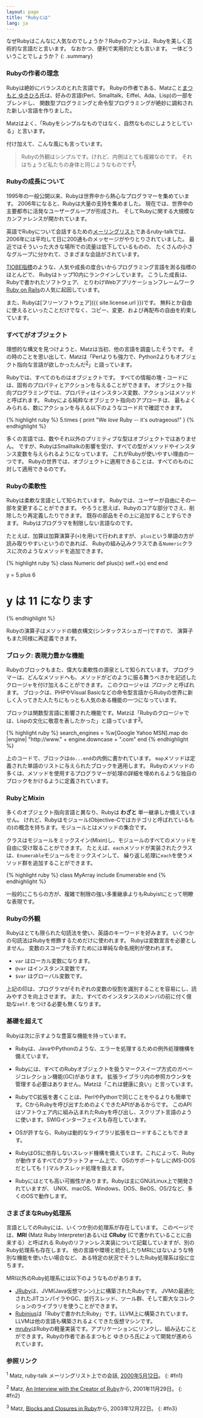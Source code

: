 ```yaml
---
layout: page
title: "Rubyとは"
lang: ja
---
```


なぜRubyはこんなに人気なのでしょうか？Rubyのファンは、Rubyを美しく芸術的な言語だと言います。
なおかつ、便利で実用的だとも言います。
一体どういうことでしょうか？
{: .summary}

### Rubyの作者の理念

Rubyは絶妙にバランスのとれた言語です。
Rubyの作者である、Matzこと[まつもと ゆきひろ][matz]氏は、好みの言語(Perl、Smalltalk、Eiffel、Ada、Lisp)の一部をブレンドし、
関数型プログラミングと命令型プログラミングが絶妙に調和された新しい言語を作りました。

Matzはよく、「Rubyをシンプルなものではなく、自然なものにしようとしている」と言います。

付け加えて、こんな風にも言っています。

> Rubyの外観はシンプルです。けれど、内側はとても複雑なのです。
> それはちょうど私たちの身体と同じようなものです<sup>[1](#fn1)</sup>。

### Rubyの成長について

1995年の一般公開以来、Rubyは世界中から熱心なプログラマーを集めています。
2006年になると、Rubyは大量の支持を集めました。
現在では、世界中の主要都市に活発なユーザーグループが形成され、
そしてRubyに関する大規模なカンファレンスが開かれています。

英語でRubyについて会話するための[メーリングリスト](/ja/community/mailing-lists/)であるruby-talkでは、
2006年には平均して日に200通ものメッセージがやりとりされていました。
最近ではそういった大きな場所での流量は低下しているものの、
たくさんの小さなグループに分かれて、さまざまな会話がされています。

[TIOBE指標][tiobe]のような、人気や成長の度合いからプログラミング言語を測る指標のほとんどで、
Rubyはトップ10内にランクインしています。
こうした成長は、Rubyで書かれたソフトウェア、
とりわけWebアプリケーションフレームワーク[Ruby on Rails][ror]の人気に起因しています。

また、Rubyは[フリーソフトウェア]({{ site.license.url }})です。
無料とか自由に使えるといったことだけでなく、コピー、変更、および再配布の自由を約束しています。

### すべてがオブジェクト

理想的な構文を見つけようと、Matzは当初、他の言語を調査したそうです。
その時のことを思い出して、Matzは「Perlよりも強力で、Python2よりもオブジェクト指向な言語が欲しかったんだ<sup>[2](#fn2)</sup>」と語っています。

Rubyでは、すべてのものはオブジェクトです。
すべての情報の塊・コードには、固有のプロパティとアクションを与えることができます。
オブジェクト指向プログラミングでは、プロパティはインスタンス変数、アクションはメソッドと呼ばれます。
Rubyによる純粋なオブジェクト指向のアプローチは、
最もよくみられる、数にアクションを与える以下のようなコード片で確認できます。

{% highlight ruby %}
5.times { print "We *love* Ruby -- it's outrageous!" }
{% endhighlight %}

多くの言語では、数やそれ以外のプリミティブな型はオブジェクトではありません。
ですが、RubyはSmalltalkの影響を受け、すべての型がメソッドやインスタンス変数を与えられるようになっています。
これがRubyが使いやすい理由の一つです。
Rubyの世界では、オブジェクトに適用できることは、すべてのものに対して適用できるのです。

### Rubyの柔軟性

Rubyは柔軟な言語として知られています。
Rubyでは、ユーザーが自由にその一部を変更することができます。
やろうと思えば、Rubyのコアな部分でさえ、削除したり再定義したりできます。
既存の部品をその上に追加することすらできます。
Rubyはプログラマを制限しない言語なのです。

たとえば、加算は加算演算子(`+`)を用いて行われますが、
`plus`という単語の方が読み取りやすいというのであれば、
Rubyの組み込みクラスである`Numeric`クラスに次のようなメソッドを追加できます。

{% highlight ruby %}
class Numeric
  def plus(x)
    self.+(x)
  end
end

y = 5.plus 6
# y は 11 になります
{% endhighlight %}

Rubyの演算子はメソッドの糖衣構文(シンタックスシュガー)ですので、
演算子もまた同様に再定義できます。

### ブロック: 表現力豊かな機能

Rubyのブロックもまた、偉大な柔軟性の源泉として知られています。
プログラマーは、どんなメソッドへも、メソッドがどのように振る舞うべきかを記述したクロージャを付け加えることができます。
このクロージャは *ブロック* と呼ばれます。
ブロックは、PHPやVisual Basicなどの命令型言語からRubyの世界に新しく入ってきた人たちにもっとも人気のある機能の一つになっています。

ブロックは関数型言語に影響された機能です。Matzは「Rubyのクロージャでは、Lispの文化に敬意を表したかった」と語っています<sup>[3](#fn3)</sup>。

{% highlight ruby %}
search_engines =
  %w[Google Yahoo MSN].map do |engine|
    "http://www." + engine.downcase + ".com"
  end
{% endhighlight %}

上のコードで、ブロックは`do...end`の内側に書かれています。
`map`メソッドは定義された単語のリストに与えられたブロックを適用します。
Rubyのメソッドの多くは、メソッドを使用するプログラマーが処理の詳細を埋めれるような独自のブロックをかけるように定義されています。

### RubyとMixin

多くのオブジェクト指向言語と異なり、Rubyは **わざと** 単一継承しか備えていません。
けれど、Rubyはモジュール(Objective-Cではカテゴリと呼ばれているもの)の概念を持ちます。モジュールとはメソッドの集合です。

クラスはモジュールをミックスイン(Mixin)し、モジュールのすべてのメソッドを自由に受け取ることができます。
たとえば、`each`メソッドが実装されたクラスは、`Enumerable`モジュールをミックスインして、
繰り返し処理に`each`を使うメソッド群を追加することができます。

{% highlight ruby %}
class MyArray
  include Enumerable
end
{% endhighlight %}

一般的にこちらの方が、複雑で制限の強い多重継承よりもRubyistにとって明瞭な表現です。

### Rubyの外観

Rubyはとても限られた句読法を使い、英語のキーワードを好みます。
いくつかの句読法はRubyを修飾するためだけに使われます。
Rubyは変数宣言を必要としません。
変数のスコープを示すためには単純な命名規則が使われます。

* `var` はローカル変数になります。
* `@var` はインスタンス変数です。
* `$var` はグローバル変数です。

上記の印は、プログラマがそれぞれの変数の役割を識別することを容易にし、読みやすさを向上させます。
また、すべてのインスタンスのメンバの前に付く億劫な`self.`をつける必要も無くなります。

### 基礎を超えて

Rubyは次に示すような豊富な機能を持っています。

* Rubyは、JavaやPythonのような、エラーを処理するための例外処理機構を備えています。

* Rubyには、すべてのRubyオブジェクトを扱うマークスイープ方式のガベージコレクション機能(GC)があります。
  拡張ライブラリ内の参照カウンタを管理する必要はありません。Matzは「これは健康に良い」と言っています。

* RubyでC拡張を書くことは、PerlやPythonで同じことをやるよりも簡単です。CからRubyを呼び出すためのよくできたAPIがあるからです。
  このAPIはソフトウェア内に組み込まれたRubyを呼び出し、スクリプト言語のように使います。SWIGインターフェイスも存在しています。

* OSが許すなら、Rubyは動的なライブラリ拡張をロードすることもできます。

* RubyはOSに依存しないスレッド機構を備えています。これによって、Rubyが動作するすべてのプラットフォーム上で、
  OSのサポートなしに(MS-DOSだとしても！)マルチスレッド処理を扱えます。

* Rubyにはとても高い可搬性があります。Rubyは主にGNU/Linux上で開発されていますが、
  UNIX、macOS、Windows、DOS、BeOS、OS/2など、多くのOSで動作します。

### さまざまなRuby処理系

言語としてのRubyには、いくつか別の処理系が存在しています。
このページでは、**MRI** (Matz Ruby Interpreter)あるいは **CRuby** (Cで書かれていることに由来する）と呼ばれる
Rubyのリファンレス実装について記載していますが、別のRuby処理系も存在します。
他の言語や環境と統合したりMRIにはないような特別な機能を使いたい場合など、
ある特定の状況でそうしたRuby処理系は役に立ちます。

MRI以外のRuby処理系には以下のようなものがあります。

* [JRuby][jruby]は、JVM(Java仮想マシン)上に構築されたRubyです。
  JVMの最適化されたJITコンパイラやGC、並行スレッド、ツール群、そして膨大なコレクションのライブラリを使うことができます。
* [Rubinius][rubinius]は「Rubyで書かれたRuby」です。LLVM上に構築されています。LLVMは他の言語も構築されるよくできた仮想マシンです。
* [mruby][mruby]はRubyの軽量実装です。アプリケーションにリンクし、組み込むことができます。Rubyの作者であるまつもと ゆきひろ氏によって開発が進められています。

### 参照リンク

<sup>1</sup> Matz, ruby-talk メーリングリスト上での会話, [2000年5月12日][blade]。
{: #fn1}

<sup>2</sup> Matz, [An Interview with the Creator of Ruby][linuxdevcenter]から, 2001年11月29日。
{: #fn2}

<sup>3</sup> Matz, [Blocks and Closures in Ruby][artima]から, 2003年12月22日。
{: #fn3}


[matz]: http://www.rubyist.net/~matz/
[blade]: https://blade.ruby-lang.org/ruby-talk/2773
[ror]: http://rubyonrails.org/
[linuxdevcenter]: http://www.linuxdevcenter.com/pub/a/linux/2001/11/29/ruby.html
[artima]: http://www.artima.com/intv/closures2.html
[tiobe]: http://www.tiobe.com/index.php/content/paperinfo/tpci/index.html
[jruby]: http://jruby.org
[rubinius]: http://rubini.us
[mruby]: http://www.mruby.org/
